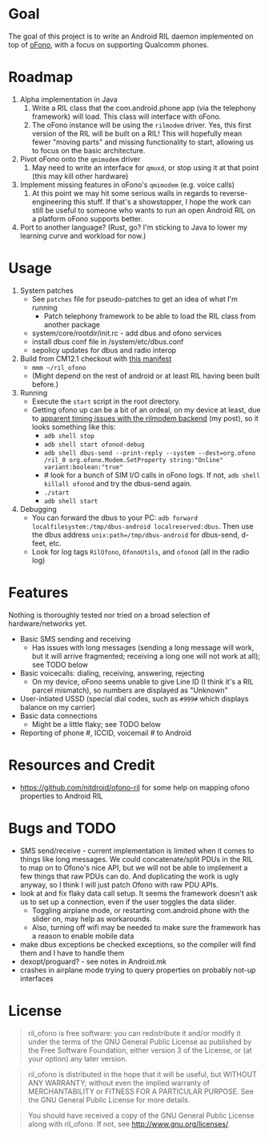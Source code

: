 # Goal

The goal of this project is to write an Android RIL daemon implemented on top of [oFono](https://01.org/ofono), with a focus on supporting Qualcomm phones.

# Roadmap

1. Alpha implementation in Java
	1. Write a RIL class that the com.android.phone app (via the telephony framework) will load. This class will interface with oFono.
	1. The oFono instance will be using the `rilmodem` driver. Yes, this first version of the RIL will be built on a RIL! This will hopefully mean fewer "moving parts" and missing functionality to start, allowing us to focus on the basic architecture.
1. Pivot oFono onto the `qmimodem` driver
	1. May need to write an interface for `qmuxd`, or stop using it at that point (this may kill other hardware)
1. Implement missing features in oFono's `qmimodem` (e.g. voice calls)
	1. At this point we may hit some serious walls in regards to reverse-engineering this stuff. If that's a showstopper, I hope the work can still be useful to someone who wants to run an open Android RIL on a platform oFono supports better.
1. Port to another language? (Rust, go? I'm sticking to Java to lower my learning curve and workload for now.)

# Usage
1. System patches
	* See `patches` file for pseudo-patches to get an idea of what I'm running
		* Patch telephony framework to be able to load the RIL class from another package
	* system/core/rootdir/init.rc - add dbus and ofono services
	* install dbus conf file in /system/etc/dbus.conf
	* sepolicy updates for dbus and radio interop
1. Build from CM12.1 checkout with [this manifest](https://github.com/scintill/android/commit/424776d7635ddfae3591516e032cc5820f1dfc1a)
	* `mmm ~/ril_ofono`
	* (Might depend on the rest of android or at least RIL having been built before.)
1. Running
	* Execute the `start` script in the root directory.
	* Getting ofono up can be a bit of an ordeal, on my device at least, due to [apparent timing issues with the rilmodem backend](https://lists.ofono.org/pipermail/ofono/2017-August/017355.html) (my post), so it looks something like this:
		* `adb shell stop`
		* `adb shell start ofonod-debug`
		* `adb shell dbus-send --print-reply --system --dest=org.ofono /ril_0 org.ofono.Modem.SetProperty string:"Online" variant:boolean:"true"`
		* \# look for a bunch of SIM I/O calls in oFono logs. If not, `adb shell killall ofonod` and try the dbus-send again.
		* `./start`
		* `adb shell start`
1. Debugging
    * You can forward the dbus to your PC: `adb forward localfilesystem:/tmp/dbus-android localreserved:dbus`. Then use the dbus address `unix:path=/tmp/dbus-android` for dbus-send, d-feet, etc.
    * Look for log tags `RilOfono`, `OfonoUtils`, and `ofonod` (all in the radio log)

# Features

Nothing is thoroughly tested nor tried on a broad selection of hardware/networks yet.

* Basic SMS sending and receiving
	* Has issues with long messages (sending a long message will work, but it will arrive fragmented; receiving a long one will not work at all); see TODO below
* Basic voicecalls: dialing, receiving, answering, rejecting
	* On my device, oFono seems unable to give Line ID (I think it's a RIL parcel mismatch), so numbers are displayed as "Unknown"
* User-intiated USSD (special dial codes, such as `#999#` which displays balance on my carrier)
* Basic data connections
	* Might be a little flaky; see TODO below
* Reporting of phone #, ICCID, voicemail # to Android

# Resources and Credit
* https://github.com/nitdroid/ofono-ril for some help on mapping ofono properties to Android RIL

# Bugs and TODO
* SMS send/receive - current implementation is limited when it comes to things like long messages. We could
concatenate/split PDUs in the RIL to map on to Ofono's nice API, but we will not be able to implement a few things
that raw PDUs can do. And duplicating the work is ugly anyway, so I think I will just patch Ofono with raw PDU APIs.
* look at and fix flaky data call setup. It seems the framework doesn't ask us to set up a connection, even if the user toggles the data slider.
	* Toggling airplane mode, or restarting com.android.phone with the slider on, may help as workarounds.
	* Also, turning off wifi may be needed to make sure the framework has a reason to enable mobile data
* make dbus exceptions be checked exceptions, so the compiler will find them and I have to handle them
* dexopt/proguard? - see notes in Android.mk
* crashes in airplane mode trying to query properties on probably not-up interfaces

# License

> ril_ofono is free software: you can redistribute it and/or modify
> it under the terms of the GNU General Public License as published by
> the Free Software Foundation, either version 3 of the License, or
> (at your option) any later version.

> ril_ofono is distributed in the hope that it will be useful,
> but WITHOUT ANY WARRANTY; without even the implied warranty of
> MERCHANTABILITY or FITNESS FOR A PARTICULAR PURPOSE.  See the
> GNU General Public License for more details.

> You should have received a copy of the GNU General Public License
> along with ril_ofono.  If not, see <http://www.gnu.org/licenses/>.
